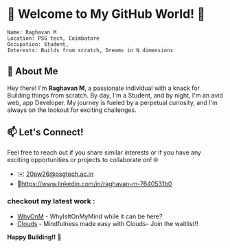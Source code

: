 

# 👋 Welcome to My GitHub World! 🌟

```
Name: Raghavan M
Location: PSG tech, Coimbatore
Occupation: Student,
Interests: Builds from scratch, Dreams in N dimensions
```
## 🚀 About Me

Hey there! I'm **Raghavan M**, a passionate individual with a knack for Building things from scratch. By day, I'm a Student, and by night, I'm an avid web, app Developer. My journey is fueled by a perpetual curiosity, and I'm always on the lookout for exciting challenges.

## 📫 Let's Connect!

Feel free to reach out if you share similar interests or if you have any exciting opportunities or projects to collaborate on! 🌐
- ✉️ 20pw26@psgtech.ac.in
- 🔗https://www.linkedin.com/in/raghavan-m-7640531b0


### checkout my latest work :
- [WhyOnM](https://whyonm.vercel.app) -  WhyIsItOnMyMind while it can be here?
- [Clouds](https://waitlist-clouds.vercel.app) - Mindfulness made easy with Clouds- Join the waitlist!!

**Happy Building!!** 🚀

